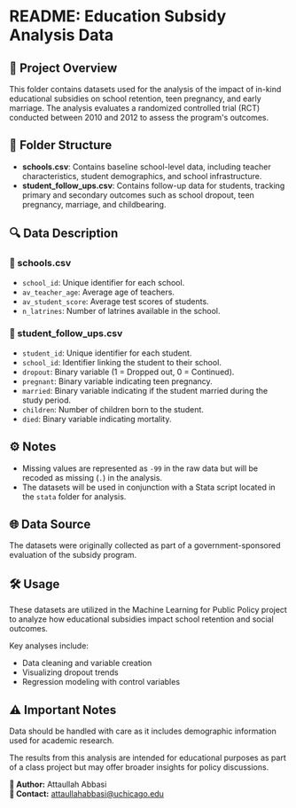 # README: Education Subsidy Analysis Data

## 📖 Project Overview
This folder contains datasets used for the analysis of the impact of in-kind educational subsidies on school retention, teen pregnancy, and early marriage. The analysis evaluates a randomized controlled trial (RCT) conducted between 2010 and 2012 to assess the program's outcomes.

## 📂 Folder Structure
- **schools.csv**: Contains baseline school-level data, including teacher characteristics, student demographics, and school infrastructure.
- **student_follow_ups.csv**: Contains follow-up data for students, tracking primary and secondary outcomes such as school dropout, teen pregnancy, marriage, and childbearing.

## 🔍 Data Description

### 📘 schools.csv
- `school_id`: Unique identifier for each school.
- `av_teacher_age`: Average age of teachers.
- `av_student_score`: Average test scores of students.
- `n_latrines`: Number of latrines available in the school.

### 📙 student_follow_ups.csv
- `student_id`: Unique identifier for each student.
- `school_id`: Identifier linking the student to their school.
- `dropout`: Binary variable (1 = Dropped out, 0 = Continued).
- `pregnant`: Binary variable indicating teen pregnancy.
- `married`: Binary variable indicating if the student married during the study period.
- `children`: Number of children born to the student.
- `died`: Binary variable indicating mortality.

## ⚙️ Notes
- Missing values are represented as `-99` in the raw data but will be recoded as missing (`.`) in the analysis.
- The datasets will be used in conjunction with a Stata script located in the `stata` folder for analysis.

## 🌐 Data Source
The datasets were originally collected as part of a government-sponsored evaluation of the subsidy program.

## 🛠️ Usage
These datasets are utilized in the Machine Learning for Public Policy project to analyze how educational subsidies impact school retention and social outcomes.

Key analyses include:
- Data cleaning and variable creation
- Visualizing dropout trends
- Regression modeling with control variables

## ⚠️ Important Notes
Data should be handled with care as it includes demographic information used for academic research.

The results from this analysis are intended for educational purposes as part of a class project but may offer broader insights for policy discussions.

**👤 Author:** Attaullah Abbasi  
**📧 Contact:** attaullahabbasi@uchicago.edu
